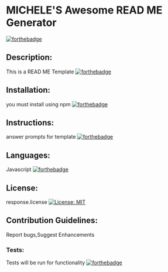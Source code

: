 # MICHELE'S Awesome READ ME Generator 
 [![forthebadge](https://forthebadge.com/images/badges/made-with-markdown.svg)](https://forthebadge.com)
 ## Description: 
 This is a READ ME Template 
 [![forthebadge](https://forthebadge.com/images/badges/for-you.svg)](https://forthebadge.com) 
 ## Installation: 
 you must install using npm 
 [![forthebadge](https://forthebadge.com/images/badges/powered-by-black-magic.svg)](https://forthebadge.com) 
 ## Instructions: 
 answer prompts for template [![forthebadge](https://forthebadge.com/images/badges/uses-badges.svg)](https://forthebadge.com) 
 ## Languages: 
 Javascript
 [![forthebadge](https://forthebadge.com/images/badges/made-with-javascript.svg)](https://forthebadge.com) 
 ## License: 
 response.license
 [![License: MIT](https://img.shields.io/badge/License-MIT-yellow.svg)](https://opensource.org/licenses/MIT) 
 ## Contribution Guidelines: 
 Report bugs,Suggest Enhancements
 ### Tests: 
 Tests will be run for functionality 
 [![forthebadge](https://forthebadge.com/images/badges/powered-by-electricity.svg)](https://forthebaadge.com)